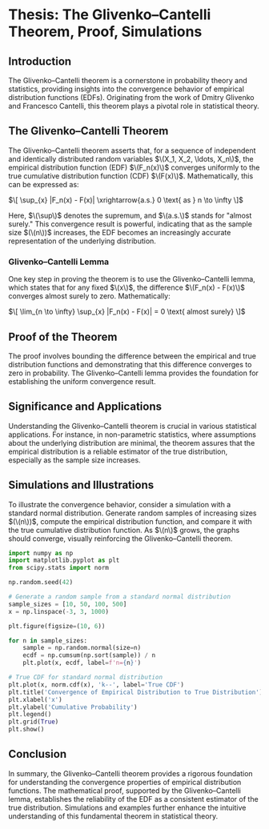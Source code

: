 # Thesis: The Glivenko–Cantelli Theorem, Proof, Simulations

## Introduction

The Glivenko–Cantelli theorem is a cornerstone in probability theory and statistics, providing insights into the convergence behavior of empirical distribution functions (EDFs). Originating from the work of Dmitry Glivenko and Francesco Cantelli, this theorem plays a pivotal role in statistical theory.

## The Glivenko–Cantelli Theorem

The Glivenko–Cantelli theorem asserts that, for a sequence of independent and identically distributed random variables $\(X_1, X_2, \ldots, X_n\)$, the empirical distribution function (EDF) $\(F_n(x)\)$ converges uniformly to the true cumulative distribution function (CDF) $\(F(x)\)$. Mathematically, this can be expressed as:

$\[ \sup_{x} |F_n(x) - F(x)| \xrightarrow{a.s.} 0 \text{ as } n \to \infty \]$

Here, $\(\sup\)$ denotes the supremum, and $\(a.s.\)$ stands for "almost surely." This convergence result is powerful, indicating that as the sample size $(\(n\))$ increases, the EDF becomes an increasingly accurate representation of the underlying distribution.

### Glivenko–Cantelli Lemma

One key step in proving the theorem is to use the Glivenko–Cantelli lemma, which states that for any fixed $\(x\)$, the difference $\(F_n(x) - F(x)\)$ converges almost surely to zero. Mathematically:

$\[ \lim_{n \to \infty} \sup_{x} |F_n(x) - F(x)| = 0 \text{ almost surely} \]$

## Proof of the Theorem

The proof involves bounding the difference between the empirical and true distribution functions and demonstrating that this difference converges to zero in probability. The Glivenko–Cantelli lemma provides the foundation for establishing the uniform convergence result.

## Significance and Applications

Understanding the Glivenko–Cantelli theorem is crucial in various statistical applications. For instance, in non-parametric statistics, where assumptions about the underlying distribution are minimal, the theorem assures that the empirical distribution is a reliable estimator of the true distribution, especially as the sample size increases.

## Simulations and Illustrations

To illustrate the convergence behavior, consider a simulation with a standard normal distribution. Generate random samples of increasing sizes $(\(n\))$, compute the empirical distribution function, and compare it with the true cumulative distribution function. As $\(n\)$ grows, the graphs should converge, visually reinforcing the Glivenko–Cantelli theorem.

```python
import numpy as np
import matplotlib.pyplot as plt
from scipy.stats import norm

np.random.seed(42)

# Generate a random sample from a standard normal distribution
sample_sizes = [10, 50, 100, 500]
x = np.linspace(-3, 3, 1000)

plt.figure(figsize=(10, 6))

for n in sample_sizes:
    sample = np.random.normal(size=n)
    ecdf = np.cumsum(np.sort(sample)) / n
    plt.plot(x, ecdf, label=f'n={n}')

# True CDF for standard normal distribution
plt.plot(x, norm.cdf(x), 'k--', label='True CDF')
plt.title('Convergence of Empirical Distribution to True Distribution')
plt.xlabel('x')
plt.ylabel('Cumulative Probability')
plt.legend()
plt.grid(True)
plt.show()
```

## Conclusion

In summary, the Glivenko–Cantelli theorem provides a rigorous foundation for understanding the convergence properties of empirical distribution functions. The mathematical proof, supported by the Glivenko–Cantelli lemma, establishes the reliability of the EDF as a consistent estimator of the true distribution. Simulations and examples further enhance the intuitive understanding of this fundamental theorem in statistical theory.

